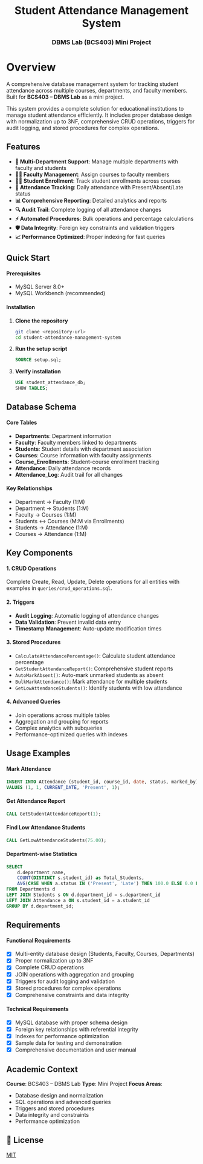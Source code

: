 <div align="center">
<h1>Student Attendance Management System</h1>
<h3>DBMS Lab (BCS403) Mini Project</h3>
</div>

# Overview

A comprehensive database management system for tracking student attendance across multiple courses, departments, and faculty members. Built for **BCS403 – DBMS Lab** as a mini project.

This system provides a complete solution for educational institutions to manage student attendance efficiently. It includes proper database design with normalization up to 3NF, comprehensive CRUD operations, triggers for audit logging, and stored procedures for complex operations.

## Features

- **🏢 Multi-Department Support**: Manage multiple departments with faculty and students
- **👨‍🏫 Faculty Management**: Assign courses to faculty members
- **👨‍🎓 Student Enrollment**: Track student enrollments across courses
- **📅 Attendance Tracking**: Daily attendance with Present/Absent/Late status
- **📊 Comprehensive Reporting**: Detailed analytics and reports
- **🔍 Audit Trail**: Complete logging of all attendance changes
- **⚡ Automated Procedures**: Bulk operations and percentage calculations
- **🛡️ Data Integrity**: Foreign key constraints and validation triggers
- **📈 Performance Optimized**: Proper indexing for fast queries

## Quick Start

#### Prerequisites

- MySQL Server 8.0+
- MySQL Workbench (recommended)

#### Installation

1. **Clone the repository**

   ```bash
   git clone <repository-url>
   cd student-attendance-management-system
   ```

2. **Run the setup script**

   ```sql
   SOURCE setup.sql;
   ```

3. **Verify installation**
   ```sql
   USE student_attendance_db;
   SHOW TABLES;
   ```

## Database Schema

#### Core Tables

- **Departments**: Department information
- **Faculty**: Faculty members linked to departments
- **Students**: Student details with department association
- **Courses**: Course information with faculty assignments
- **Course_Enrollments**: Student-course enrollment tracking
- **Attendance**: Daily attendance records
- **Attendance_Log**: Audit trail for all changes

#### Key Relationships

- Department → Faculty (1:M)
- Department → Students (1:M)
- Faculty → Courses (1:M)
- Students ↔ Courses (M:M via Enrollments)
- Students → Attendance (1:M)
- Courses → Attendance (1:M)

## Key Components

#### 1. **CRUD Operations**

Complete Create, Read, Update, Delete operations for all entities with examples in `queries/crud_operations.sql`.

#### 2. **Triggers**

- **Audit Logging**: Automatic logging of attendance changes
- **Data Validation**: Prevent invalid data entry
- **Timestamp Management**: Auto-update modification times

#### 3. **Stored Procedures**

- `CalculateAttendancePercentage()`: Calculate student attendance percentage
- `GetStudentAttendanceReport()`: Comprehensive student reports
- `AutoMarkAbsent()`: Auto-mark unmarked students as absent
- `BulkMarkAttendance()`: Mark attendance for multiple students
- `GetLowAttendanceStudents()`: Identify students with low attendance

#### 4. **Advanced Queries**

- Join operations across multiple tables
- Aggregation and grouping for reports
- Complex analytics with subqueries
- Performance-optimized queries with indexes

## Usage Examples

#### Mark Attendance

```sql
INSERT INTO Attendance (student_id, course_id, date, status, marked_by)
VALUES (1, 1, CURRENT_DATE, 'Present', 1);
```

#### Get Attendance Report

```sql
CALL GetStudentAttendanceReport(1);
```

#### Find Low Attendance Students

```sql
CALL GetLowAttendanceStudents(75.00);
```

#### Department-wise Statistics

```sql
SELECT
    d.department_name,
    COUNT(DISTINCT s.student_id) as Total_Students,
    AVG(CASE WHEN a.status IN ('Present', 'Late') THEN 100.0 ELSE 0.0 END) as Avg_Attendance
FROM Departments d
LEFT JOIN Students s ON d.department_id = s.department_id
LEFT JOIN Attendance a ON s.student_id = a.student_id
GROUP BY d.department_id;
```

## Requirements

#### Functional Requirements

- [x] Multi-entity database design (Students, Faculty, Courses, Departments)
- [x] Proper normalization up to 3NF
- [x] Complete CRUD operations
- [x] JOIN operations with aggregation and grouping
- [x] Triggers for audit logging and validation
- [x] Stored procedures for complex operations
- [x] Comprehensive constraints and data integrity

#### Technical Requirements

- [x] MySQL database with proper schema design
- [x] Foreign key relationships with referential integrity
- [x] Indexes for performance optimization
- [x] Sample data for testing and demonstration
- [x] Comprehensive documentation and user manual

## Academic Context

**Course**: BCS403 – DBMS Lab
**Type**: Mini Project
**Focus Areas**:

- Database design and normalization
- SQL operations and advanced queries
- Triggers and stored procedures
- Data integrity and constraints
- Performance optimization

## 📄 License

[MIT](https://github.com/iamanjali1003/student-attendance-management-system/blob/main/LICENSE)
